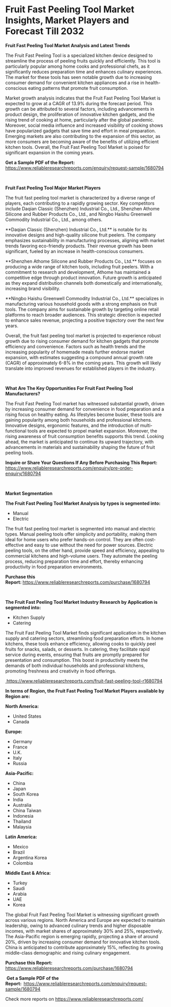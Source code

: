 <p><h1>Fruit Fast Peeling Tool Market Insights, Market Players and Forecast Till 2032</h1></p><p><strong>Fruit Fast Peeling Tool Market Analysis and Latest Trends</strong></p>
<p><p>The Fruit Fast Peeling Tool is a specialized kitchen device designed to streamline the process of peeling fruits quickly and efficiently. This tool is particularly popular among home cooks and professional chefs, as it significantly reduces preparation time and enhances culinary experiences. The market for these tools has seen notable growth due to increasing consumer demand for convenient kitchen appliances and a rise in health-conscious eating patterns that promote fruit consumption.</p><p>Market growth analysis indicates that the Fruit Fast Peeling Tool Market is expected to grow at a CAGR of 13.9% during the forecast period. This growth can be attributed to several factors, including advancements in product design, the proliferation of innovative kitchen gadgets, and the rising trend of cooking at home, particularly after the global pandemic. Moreover, social media influence and increased visibility of cooking shows have popularized gadgets that save time and effort in meal preparation. Emerging markets are also contributing to the expansion of this sector, as more consumers are becoming aware of the benefits of utilizing efficient kitchen tools. Overall, the Fruit Fast Peeling Tool Market is poised for significant expansion in the coming years.</p></p>
<p><strong>Get a Sample PDF of the Report:&nbsp;</strong> <a href="https://www.reliableresearchreports.com/enquiry/request-sample/1680794?utm_campaign=2246&utm_medium=2&utm_source=Github&utm_content=ia&utm_term=24032025&utm_id=fruit-fast-peeling-tool">https://www.reliableresearchreports.com/enquiry/request-sample/1680794</a></p>
<p>&nbsp;</p>
<p><strong>Fruit Fast Peeling Tool Major Market Players</strong></p>
<p><p>The fruit fast peeling tool market is characterized by a diverse range of players, each contributing to a rapidly growing sector. Key competitors include Daqian Classic (Shenzhen) Industrial Co., Ltd., Shenzhen Athome Silicone and Rubber Products Co., Ltd., and Ningbo Haishu Greenwell Commodity Industrial Co., Ltd., among others.</p><p>**Daqian Classic (Shenzhen) Industrial Co., Ltd.** is notable for its innovative designs and high-quality silicone fruit peelers. The company emphasizes sustainability in manufacturing processes, aligning with market trends favoring eco-friendly products. Their revenue growth has been significant, fueled by an increase in health-conscious consumers.</p><p>**Shenzhen Athome Silicone and Rubber Products Co., Ltd.** focuses on producing a wide range of kitchen tools, including fruit peelers. With a commitment to research and development, Athome has maintained a competitive edge through product innovation. Future growth is anticipated as they expand distribution channels both domestically and internationally, increasing brand visibility.</p><p>**Ningbo Haishu Greenwell Commodity Industrial Co., Ltd.** specializes in manufacturing various household goods with a strong emphasis on fruit tools. The company aims for sustainable growth by targeting online retail platforms to reach broader audiences. This strategic direction is expected to enhance sales revenue, projecting a positive trajectory over the next few years.</p><p>Overall, the fruit fast peeling tool market is projected to experience robust growth due to rising consumer demand for kitchen gadgets that promote efficiency and convenience. Factors such as health trends and the increasing popularity of homemade meals further endorse market expansion, with estimates suggesting a compound annual growth rate (CAGR) of approximately 6-8% in the coming years. This growth will likely translate into improved revenues for established players in the industry.</p></p>
<p>&nbsp;</p>
<p><strong>What Are The Key Opportunities For Fruit Fast Peeling Tool Manufacturers?</strong></p>
<p><p>The Fruit Fast Peeling Tool market has witnessed substantial growth, driven by increasing consumer demand for convenience in food preparation and a rising focus on healthy eating. As lifestyles become busier, these tools are gaining popularity among both households and professional kitchens. Innovative designs, ergonomic features, and the introduction of multi-functional tools are expected to propel market expansion. Moreover, the rising awareness of fruit consumption benefits supports this trend. Looking ahead, the market is anticipated to continue its upward trajectory, with advancements in materials and sustainability shaping the future of fruit peeling tools.</p></p>
<p><strong>Inquire or Share Your Questions If Any Before Purchasing This Report:</strong> <a href="https://www.reliableresearchreports.com/enquiry/pre-order-enquiry/1680794?utm_campaign=2246&utm_medium=2&utm_source=Github&utm_content=ia&utm_term=24032025&utm_id=fruit-fast-peeling-tool">https://www.reliableresearchreports.com/enquiry/pre-order-enquiry/1680794</a></p>
<p>&nbsp;</p>
<p><strong>Market Segmentation</strong></p>
<p><strong>The Fruit Fast Peeling Tool Market Analysis by types is segmented into:</strong></p>
<p><ul><li>Manual</li><li>Electric</li></ul></p>
<p><p>The fruit fast peeling tool market is segmented into manual and electric types. Manual peeling tools offer simplicity and portability, making them ideal for home users who prefer hands-on control. They are often cost-effective and easy to use without the need for power sources. Electric peeling tools, on the other hand, provide speed and efficiency, appealing to commercial kitchens and high-volume users. They automate the peeling process, reducing preparation time and effort, thereby enhancing productivity in food preparation environments.</p></p>
<p><strong>Purchase this Report:&nbsp;</strong><a href="https://www.reliableresearchreports.com/purchase/1680794?utm_campaign=2246&utm_medium=2&utm_source=Github&utm_content=ia&utm_term=24032025&utm_id=fruit-fast-peeling-tool">https://www.reliableresearchreports.com/purchase/1680794</a></p>
<p>&nbsp;</p>
<p><strong>The Fruit Fast Peeling Tool Market Industry Research by Application is segmented into:</strong></p>
<p><ul><li>Kitchen Supply</li><li>Catering</li></ul></p>
<p><p>The Fruit Fast Peeling Tool Market finds significant application in the kitchen supply and catering sectors, streamlining food preparation efforts. In home kitchens, these tools enhance efficiency, allowing cooks to quickly peel fruits for snacks, salads, or desserts. In catering, they facilitate rapid service during events, ensuring that fruits are promptly prepared for presentation and consumption. This boost in productivity meets the demands of both individual households and professional kitchens, promoting freshness and creativity in food offerings.</p></p>
<p><a href="https://www.reliableresearchreports.com/fruit-fast-peeling-tool-r1680794?utm_campaign=2246&utm_medium=2&utm_source=Github&utm_content=ia&utm_term=24032025&utm_id=fruit-fast-peeling-tool">&nbsp;https://www.reliableresearchreports.com/fruit-fast-peeling-tool-r1680794</a></p>
<p><strong>In terms of Region, the Fruit Fast Peeling Tool Market Players available by Region are:</strong></p>
<p>
    <p> <strong> North America: </strong>
        <ul>
            <li>United States</li>
            <li>Canada</li>
        </ul>
        </p> 
    <p> <strong> Europe: </strong>
        <ul>
            <li>Germany</li>
            <li>France</li>
            <li>U.K.</li>
            <li>Italy</li>
            <li>Russia</li>
        </ul>
        </p> 
    <p> <strong> Asia-Pacific: </strong>
        <ul>
            <li>China</li>
            <li>Japan</li>
            <li>South Korea</li>
            <li>India</li>
            <li>Australia</li>
            <li>China Taiwan</li>
            <li>Indonesia</li>
            <li>Thailand</li>
            <li>Malaysia</li>
        </ul>
        </p> 
    <p> <strong> Latin America: </strong>
        <ul>
            <li>Mexico</li>
            <li>Brazil</li>
            <li>Argentina Korea</li>
            <li>Colombia</li>
        </ul>
        </p> 
    <p> <strong> Middle East & Africa: </strong>
        <ul>
            <li>Turkey</li>
            <li>Saudi</li>
            <li>Arabia</li>
            <li>UAE</li>
            <li>Korea</li>
        </ul>
    </p>
    </p>
<p><p>The global Fruit Fast Peeling Tool Market is witnessing significant growth across various regions. North America and Europe are expected to maintain leadership, owing to advanced culinary trends and higher disposable incomes, with market shares of approximately 30% and 25%, respectively. The Asia-Pacific region is emerging rapidly, projecting a share of around 20%, driven by increasing consumer demand for innovative kitchen tools. China is anticipated to contribute approximately 15%, reflecting its growing middle-class demographic and rising culinary engagement.</p></p>
<p><strong>Purchase this Report: </strong><a href="https://www.reliableresearchreports.com/purchase/1680794?utm_campaign=2246&utm_medium=2&utm_source=Github&utm_content=ia&utm_term=24032025&utm_id=fruit-fast-peeling-tool">https://www.reliableresearchreports.com/purchase/1680794</a></p>
<p>&nbsp;<strong>Get a Sample PDF of the Report:&nbsp;&nbsp;</strong><a href="https://www.reliableresearchreports.com/enquiry/request-sample/1680794?utm_campaign=2246&utm_medium=2&utm_source=Github&utm_content=ia&utm_term=24032025&utm_id=fruit-fast-peeling-tool">https://www.reliableresearchreports.com/enquiry/request-sample/1680794</a></p>
<p><strong></strong></p>
<p>Check more reports on <a href="https://www.reliableresearchreports.com/?utm_campaign=2246&utm_medium=2&utm_source=Github&utm_content=ia&utm_term=24032025&utm_id=fruit-fast-peeling-tool">https://www.reliableresearchreports.com/</a></p>